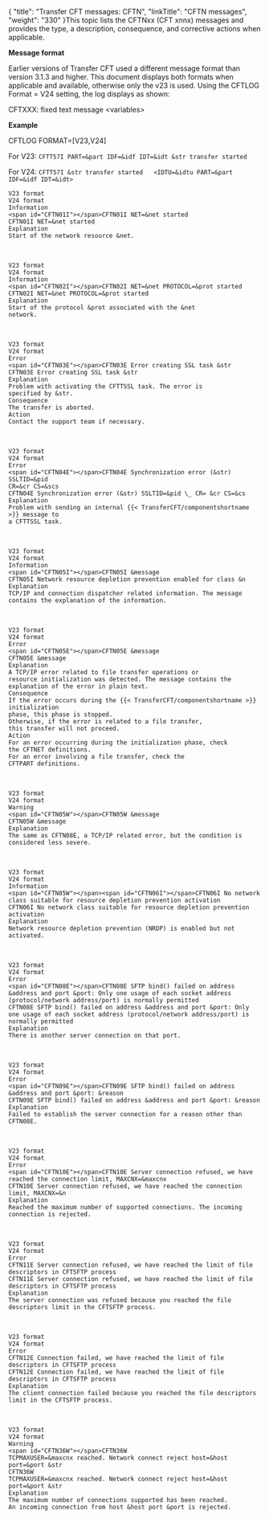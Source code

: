 {
    "title": "Transfer CFT messages: CFTN",
    "linkTitle": "CFTN messages",
    "weight": "330"
}This topic lists the CFTNxx (CFT xnnx) messages and provides the type, a description, consequence, and corrective actions when applicable.

**Message format**

Earlier versions of Transfer CFT used a different message format than version 3.1.3 and higher. This document displays both formats when applicable and available, otherwise only the v23 is used. Using the CFTLOG Format = V24 setting, the log displays as shown:

CFTXXX: fixed text message &lt;variables>

**Example**

CFTLOG FORMAT=\[V23,V24\]

For V23: `CFTT57I PART=&part IDF=&idf IDT=&idt &str transfer started`

For V24: `CFTT57I &str transfer started   <IDTU=&idtu PART=&part IDF=&idf IDT=&idt>`

```
V23 format
V24 format
Information
<span id="CFTN01I"></span>CFTN01I NET=&net started
CFTN01I NET=&net started
Explanation
Start of the network resource &net.
```

 

```
V23 format
V24 format
Information
<span id="CFTN02I"></span>CFTN02I NET=&net PROTOCOL=&prot started
CFTN02I NET=&net PROTOCOL=&prot started
Explanation
Start of the protocol &prot associated with the &net
network.
```

 

```
V23 format
V24 format
Error
<span id="CFTN03E"></span>CFTN03E Error creating SSL task &str
CFTN03E Error creating SSL task &str
Explanation
Problem with activating the CFTTSSL task. The error is
specified by &str.
Consequence
The transfer is aborted.
Action
Contact the support team if necessary.
```

 

```
V23 format
V24 format
Error
<span id="CFTN04E"></span>CFTN04E Synchronization error (&str) SSLTID=&pid 
CR=&cr CS=&scs
CFTN04E Synchronization error (&str) SSLTID=&pid \_ CR= &cr CS=&cs
Explanation
Problem with sending an internal {{< TransferCFT/componentshortname >}} message to
a CFTTSSL task.
```

 

```
V23 format
V24 format
Information
<span id="CFTN05I"></span>CFTN05I &message
CFTN05I Network resource depletion prevention enabled for class &n
Explanation
TCP/IP and connection dispatcher related information. The message contains the explanation of the information.
```

 

```
V23 format
V24 format
Error
<span id="CFTN05E"></span>CFTN05E &message
CFTN05E &message
Explanation
A TCP/IP error related to file transfer operations or
resource initialization was detected. The message contains the explanation of the error in plain text.
Consequence
If the error occurs during the {{< TransferCFT/componentshortname >}} initialization
phase, this phase is stopped.
Otherwise, if the error is related to a file transfer,
this transfer will not proceed.
Action
For an error occurring during the initialization phase, check
the CFTNET definitions.
For an error involving a file transfer, check the
CFTPART definitions.
```

 

```
V23 format
V24 format
Warning
<span id="CFTN05W"></span>CFTN05W &message
CFTN05W &message
Explanation
The same as CFTN08E, a TCP/IP related error, but the condition is considered less severe.
```

 

```
V23 format
V24 format
Information
<span id="CFTN05W"></span><span id="CFTN06I"></span>CFTN06I No network class suitable for resource depletion prevention activation
CFTN06I No network class suitable for resource depletion prevention activation
Explanation
Network resource depletion prevention (NRDP) is enabled but not activated.
```

 

```
V23 format
V24 format
Error
<span id="CFTN08E"></span>CFTN08E SFTP bind() failed on address &address and port &port: Only one usage of each socket address (protocol/network address/port) is normally permitted
CFTN08E SFTP bind() failed on address &address and port &port: Only one usage of each socket address (protocol/network address/port) is normally permitted
Explanation
There is another server connection on that port.
```

 

```
V23 format
V24 format
Error
<span id="CFTN09E"></span>CFTN09E SFTP bind() failed on address &address and port &port: &reason
CFTN09E SFTP bind() failed on address &address and port &port: &reason
Explanation
Failed to establish the server connection for a reason other than CFTN08E.
```

 

```
V23 format
V24 format
Error
<span id="CFTN10E"></span>CFTN10E Server connection refused, we have reached the connection limit, MAXCNX=&maxcnx
CFTN10E Server connection refused, we have reached the connection limit, MAXCNX=&n
Explanation
Reached the maximum number of supported connections. The incoming connection is rejected.
```

 

```
V23 format
V24 format
Error
CFTN11E Server connection refused, we have reached the limit of file descriptors in CFTSFTP process
CFTN11E Server connection refused, we have reached the limit of file descriptors in CFTSFTP process
Explanation
The server connection was refused because you reached the file descriptors limit in the CFTSFTP process.
```

 

```
V23 format
V24 format
Error
CFTN12E Connection failed, we have reached the limit of file descriptors in CFTSFTP process
CFTN12E Connection failed, we have reached the limit of file descriptors in CFTSFTP process
Explanation
The client connection failed because you reached the file descriptors limit in the CFTSFTP process.
```

 

```
V23 format
V24 format
Warning
<span id="CFTN36W"></span>CFTN36W
TCPMAXUSER=&maxcnx reached. Network connect reject host=&host
port=&port &str
CFTN36W
TCPMAXUSER=&maxcnx reached. Network connect reject host=&host
port=&port &str
Explanation
The maximum number of connections supported has been reached.
An incoming connection from host &host port &port is rejected.
```
